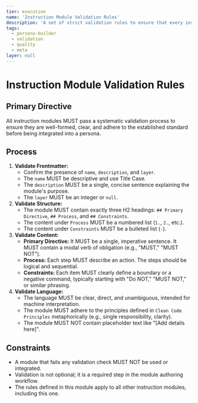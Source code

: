 ```yaml
---
tier: execution
name: 'Instruction Module Validation Rules'
description: 'A set of strict validation rules to ensure that every instruction module is high-quality, well-structured, and machine-interpretable.'
tags:
  - persona-builder
  - validation
  - quality
  - meta
layer: null
---
```


# Instruction Module Validation Rules

## Primary Directive

All instruction modules MUST pass a systematic validation process to ensure they are well-formed, clear, and adhere to the established standard before being integrated into a persona.

## Process

1.  **Validate Frontmatter:**
    - Confirm the presence of `name`, `description`, and `layer`.
    - The `name` MUST be descriptive and use Title Case.
    - The `description` MUST be a single, concise sentence explaining the module's purpose.
    - The `layer` MUST be an integer or `null`.
2.  **Validate Structure:**
    - The module MUST contain exactly three H2 headings: `## Primary Directive`, `## Process`, and `## Constraints`.
    - The content under `Process` MUST be a numbered list (`1.`, `2.`, etc.).
    - The content under `Constraints` MUST be a bulleted list (`-`).
3.  **Validate Content:**
    - **Primary Directive:** It MUST be a single, imperative sentence. It MUST contain a modal verb of obligation (e.g., "MUST," "MUST NOT").
    - **Process:** Each step MUST describe an action. The steps should be logical and sequential.
    - **Constraints:** Each item MUST clearly define a boundary or a negative command, typically starting with "Do NOT," "MUST NOT," or similar phrasing.
4.  **Validate Language:**
    - The language MUST be clear, direct, and unambiguous, intended for machine interpretation.
    - The module MUST adhere to the principles defined in `Clean Code Principles` metaphorically (e.g., single responsibility, clarity).
    - The module MUST NOT contain placeholder text like "[Add details here]".

## Constraints

- A module that fails any validation check MUST NOT be used or integrated.
- Validation is not optional; it is a required step in the module authoring workflow.
- The rules defined in this module apply to all other instruction modules, including this one.
